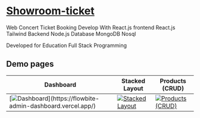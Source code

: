 # [Showroom-ticket](https://showroom-frontend.onrender.com/) 

Web Concert Ticket Booking Develop With React.js
frontend React.js Tailwind
Backend Node.js
Database MongoDB Nosql

Developed for Education Full Stack Programming

## Demo pages

| Dashboard | Stacked Layout | Products (CRUD)
| --- | --- | --- |
| [![Dashboard]([https://flowbite.s3.amazonaws.com/templates/flowbite-admin-dashboard/github/homepage.jpg](https://lh3.googleusercontent.com/pw/AIL4fc80Qr1b_rlZ0dT7uYIR5fY8oK8y-HswcgEYcBcVxiSc8wLHBm2Hs3jRulFnamuEDSR70f0hkEeRTNSrSqvCHhDA72S0WHn7dWxbUcXgi5y4isuzGr5I9tLAGmuLMXgjJuFeGKj2HMsxUrAh74EcJmoFCm8Ow5uUs8M09Wa1kxRze7QFv8JsBSd_m7DD9zn9eQAgGO8X7UtDOitKjnerkkFMylE75nhcsd-73gowBCgy8_K9LJUZCeQUW-DjhiYp0q2-1OC0GcHjLFxDLH0PX2rvk-9qK6_CMWDlZ4-8tmke2a-1Vn1X5-CZ792DNN0pkcmbWfctStU6wOPrJdHTktaN4BJDwBWbGODdkCHpSBg7p_RUa8a2wUVwQmytL0omP8GYFZoiz8WmIf7VVGj3yAPSSFjtXbHXKv11E6oRz0uKYmdehX4b5c_BzXUlw6lAbjxHwIK53C4ZFbPGsoqqKw8yD8XzqWKbvoOJbPXvlX7iPRP8SyMxjNFOf6oYcBnupW_LK32n5f32E4PMSEMrZdI_sWCYkC21yQ_olP82jM9nQp4KuwhQY145bd9wpoyG8bsdCpyxIy4etmC_aroVAPqUnRHelUYH5BIE_FrrZYqpL3WI-ASJldnd5dy0hbm6LTcfR0dBvdgMSDRiTMvv47KN2Z1VZE-gRthiHJZ2bznFl8L8Pv5Nd9NdrieRnp2YoQam9qk0BEiPF3oumrOG6BA3610_-8IN32VVOmPVOdewEdQ7OqCJvMK_RVuE5TQjSiKjaL3Edobd__UKgdmZov0eLW6r7WsRWIGWa_Y2usqzHyPOuXBhXdDM9oHh2n7mQSQSX56-d_HzjQ8xk0xaeXcDhLfmlW7fW963nJ2VkZTl4d8M7QJrAAwh3Z42yPFb98m_tDlp1ZM8vC8jxG9xqw=w672-h1152-s-no?authuser=0)https://lh3.googleusercontent.com/pw/AIL4fc80Qr1b_rlZ0dT7uYIR5fY8oK8y-HswcgEYcBcVxiSc8wLHBm2Hs3jRulFnamuEDSR70f0hkEeRTNSrSqvCHhDA72S0WHn7dWxbUcXgi5y4isuzGr5I9tLAGmuLMXgjJuFeGKj2HMsxUrAh74EcJmoFCm8Ow5uUs8M09Wa1kxRze7QFv8JsBSd_m7DD9zn9eQAgGO8X7UtDOitKjnerkkFMylE75nhcsd-73gowBCgy8_K9LJUZCeQUW-DjhiYp0q2-1OC0GcHjLFxDLH0PX2rvk-9qK6_CMWDlZ4-8tmke2a-1Vn1X5-CZ792DNN0pkcmbWfctStU6wOPrJdHTktaN4BJDwBWbGODdkCHpSBg7p_RUa8a2wUVwQmytL0omP8GYFZoiz8WmIf7VVGj3yAPSSFjtXbHXKv11E6oRz0uKYmdehX4b5c_BzXUlw6lAbjxHwIK53C4ZFbPGsoqqKw8yD8XzqWKbvoOJbPXvlX7iPRP8SyMxjNFOf6oYcBnupW_LK32n5f32E4PMSEMrZdI_sWCYkC21yQ_olP82jM9nQp4KuwhQY145bd9wpoyG8bsdCpyxIy4etmC_aroVAPqUnRHelUYH5BIE_FrrZYqpL3WI-ASJldnd5dy0hbm6LTcfR0dBvdgMSDRiTMvv47KN2Z1VZE-gRthiHJZ2bznFl8L8Pv5Nd9NdrieRnp2YoQam9qk0BEiPF3oumrOG6BA3610_-8IN32VVOmPVOdewEdQ7OqCJvMK_RVuE5TQjSiKjaL3Edobd__UKgdmZov0eLW6r7WsRWIGWa_Y2usqzHyPOuXBhXdDM9oHh2n7mQSQSX56-d_HzjQ8xk0xaeXcDhLfmlW7fW963nJ2VkZTl4d8M7QJrAAwh3Z42yPFb98m_tDlp1ZM8vC8jxG9xqw=w672-h1152-s-no?authuser=0)](https://flowbite-admin-dashboard.vercel.app/) | [![Stacked Layout](https://flowbite.s3.amazonaws.com/templates/flowbite-admin-dashboard/github/stacked.jpg)](https://flowbite-admin-dashboard.vercel.app/layouts/stacked/) | [![Products (CRUD)](https://flowbite.s3.amazonaws.com/templates/flowbite-admin-dashboard/github/products-crud.jpg)](https://flowbite-admin-dashboard.vercel.app/crud/products/)


